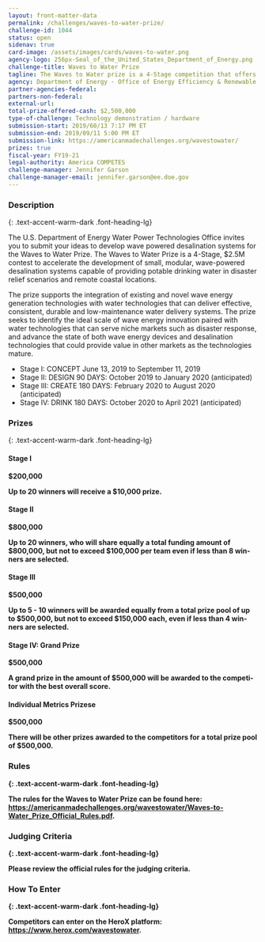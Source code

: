 ```yaml
---
layout: front-matter-data
permalink: /challenges/waves-to-water-prize/
challenge-id: 1044
status: open
sidenav: true
card-image: /assets/images/cards/waves-to-water.png
agency-logo: 256px-Seal_of_the_United_States_Department_of_Energy.png
challenge-title: Waves to Water Prize
tagline: The Waves to Water prize is a 4-Stage competition that offers up to $2.5 million in cash prizes, with a goal to demonstrate small, modular, cost-competitive desalination systems that use the power of ocean waves to provide clean drinking water for disaster recovery and for remote and coastal communities.
agency: Department of Energy - Office of Energy Efficiency & Renewable Energy
partner-agencies-federal: 
partners-non-federal: 
external-url:
total-prize-offered-cash: $2,500,000
type-of-challenge: Technology demonstration / hardware
submission-start: 2019/60/13 7:17 PM ET
submission-end: 2019/09/11 5:00 PM ET
submission-link: https://americanmadechallenges.org/wavestowater/ 
prizes: true
fiscal-year: FY19-21
legal-authority: America COMPETES
challenge-manager: Jennifer Garson
challenge-manager-email: jennifer.garson@ee.doe.gov 
---
```




<!-- Description start -->
### Description
{: .text-accent-warm-dark .font-heading-lg}

<p>The U.S. Department of Energy Water Power Technologies Office invites you to submit your ideas to develop wave powered desalination systems for the Waves to Water Prize. The Waves to Water Prize is a 4-Stage, $2.5M contest to accelerate the development of small, modular, wave-powered desalination systems capable of providing potable drinking water in disaster relief scenarios and remote coastal locations.</p>
<p>The prize supports the integration of existing and novel wave energy generation technologies with water technologies that can deliver effective, consistent, durable and low-maintenance water delivery systems. The prize seeks to identify the ideal scale of wave energy innovation paired with water technologies that can serve niche markets such as disaster response, and advance the state of both wave energy devices and desalination technologies that could provide value in other markets as the technologies mature.</p>
<ul><li>Stage I: CONCEPT June 13, 2019 to September 11, 2019</li>
<li>Stage II: DESIGN 90 DAYS: October 2019 to January 2020 (anticipated)</li> 
<li>Stage III: CREATE 180 DAYS: February 2020 to August 2020 (anticipated)</li>
<li>Stage IV: DRINK 180 DAYS: October 2020 to April 2021 (anticipated)</li>
</ul>

<!-- Prizes start -->
### Prizes
{: .text-accent-warm-dark .font-heading-lg}

<div class="prize-item">
<h4 class="text-primary">Stage I</h4>
<p class="prize"><strong>$200,000</strong></p>
<div class="description">
<p><strong><span lang="EN">Up to 20 winners will receive a $10,000 prize.</span></p>
</div>
</div>
<div class="prize-item">
<h4 class="text-primary">Stage II</h4>
<p class="prize"><strong>$800,000</strong></p>
<div class="description">
<p><strong><span lang="EN">Up to 20 winners, who will share equally a total funding amount of $800,000, but not to exceed $100,000 per team even if less than 8 winners are selected.</span></p>
</div>
</div>
<div class="prize-item">
<h4 class="text-primary">Stage III</h4>
<p class="prize"><strong>$500,000</strong></p>
<div class="description">
<p><strong><span lang="EN">Up to 5 - 10 winners will be awarded equally from a total prize pool of up to $500,000, but not to exceed $150,000 each, even if less than 4 winners are selected.</span></p>
</div>
</div>
<div class="prize-item">
<h4 class="text-primary">Stage IV: Grand Prize</h4>
<p class="prize"><strong>$500,000</strong></p>
<div class="description">
<p><strong><span lang="EN">A grand prize in the amount of $500,000 will be awarded to the competitor with the best overall score. </span></p>
</div>
</div>
<div class="prize-item">
<h4 class="text-primary">Individual Metrics Prizese</h4>
<p class="prize"><strong>$500,000</strong></p>
<div class="description">
<p><strong><span lang="EN">There will be other prizes awarded to the competitors for a total prize pool of $500,000.</span></p>
</div>
</div>

<!-- Rules start -->
### Rules 
{: .text-accent-warm-dark .font-heading-lg}

<p>The rules for the Waves to Water Prize can be found here: <a href="https://americanmadechallenges.org/wavestowater/Waves-to-Water_Prize_Official_Rules.pdf" target="_blank" rel="noopener">https://americanmadechallenges.org/wavestowater/Waves-to-Water_Prize_Official_Rules.pdf</a>.</p>

<!-- Judging start -->
### Judging Criteria
{: .text-accent-warm-dark .font-heading-lg}

<p>Please review the official rules for the judging criteria.</p>

<!--  How To Enter start -->
### How To Enter
{: .text-accent-warm-dark .font-heading-lg}

<p>Competitors can enter on the HeroX platform: <a href="https://www.herox.com/wavestowater" target="_blank" rel="noopener">https://www.herox.com/wavestowater</a>.</p>
